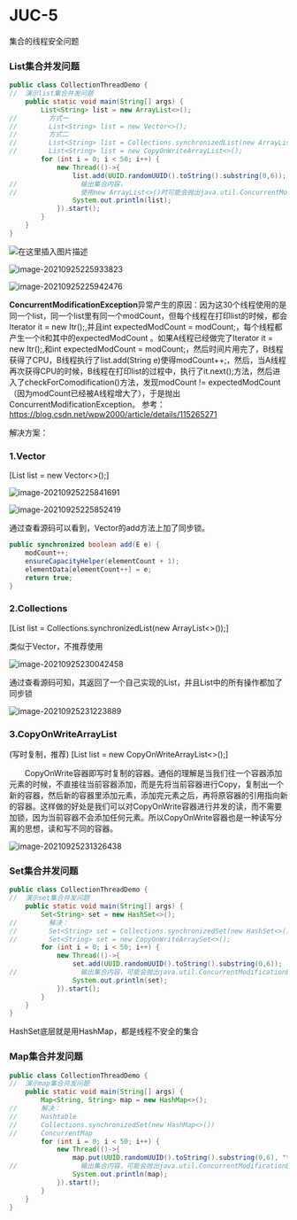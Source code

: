 # JUC-5

集合的线程安全问题

### List集合并发问题

```java
public class CollectionThreadDemo {
//  演示list集合并发问题
    public static void main(String[] args) {
        List<String> list = new ArrayList<>();
//        方式一
//        List<String> list = new Vector<>();
//		  方式二
//        List<String> list = Collections.synchronizedList(new ArrayList<>());
//        List<String> list = new CopyOnWriteArrayList<>();
        for (int i = 0; i < 50; i++) {
            new Thread(()->{
                list.add(UUID.randomUUID().toString().substring(0,6));
//                输出集合内容，
//                使用new ArrayList<>()时可能会抛出java.util.ConcurrentModificationException
                System.out.println(list);
            }).start();
        }
    }
}
```

![在这里插入图片描述](https://gitee.com/lugq_zh/images/raw/master/img-dd/202109252213833.png)

![image-20210925225933823](https://gitee.com/lugq_zh/images/raw/master/img-dd/202109252259873.png)

![image-20210925225942476](https://gitee.com/lugq_zh/images/raw/master/img-dd/202109252259515.png)

**ConcurrentModificationException**异常产生的原因：因为这30个线程使用的是同一个list，同一个list里有同一个modCount，但每个线程在打印list的时候，都会Iterator<E> it = new Itr();,并且int expectedModCount = modCount;，每个线程都产生一个it和其中的expectedModCount 。如果A线程已经做完了Iterator<E> it = new Itr();,和int expectedModCount = modCount;，然后时间片用完了，B线程获得了CPU，B线程执行了list.add(String e)使得modCount++;，然后，当A线程再次获得CPU的时候，B线程在打印list的过程中，执行了it.next();方法，然后进入了checkForComodification()方法，发现modCount != expectedModCount（因为modCount已经被A线程增大了），于是抛出ConcurrentModificationException。
参考：https://blog.csdn.net/wpw2000/article/details/115265271

解决方案：

### 1.Vector

[List<String> list = new Vector<>();]

![image-20210925225841691](https://gitee.com/lugq_zh/images/raw/master/img-dd/202109252258745.png)

![image-20210925225852419](https://gitee.com/lugq_zh/images/raw/master/img-dd/202109252258458.png)

通过查看源码可以看到，Vector的add方法上加了同步锁。

```java
public synchronized boolean add(E e) {
    modCount++;
    ensureCapacityHelper(elementCount + 1);
    elementData[elementCount++] = e;
    return true;
}
```

### 2.Collections

[List<String> list = Collections.synchronizedList(new ArrayList<>());]

类似于Vector，不推荐使用

![image-20210925230042458](https://gitee.com/lugq_zh/images/raw/master/img-dd/202109252300525.png)

通过查看源码可知，其返回了一个自己实现的List，并且List中的所有操作都加了同步锁

![image-20210925231223889](https://gitee.com/lugq_zh/images/raw/master/img-dd/202109252312034.png)

### 3.CopyOnWriteArrayList

 (写时复制，推荐) [List<String> list = new CopyOnWriteArrayList<>();]

　　CopyOnWrite容器即写时复制的容器。通俗的理解是当我们往一个容器添加元素的时候，不直接往当前容器添加，而是先将当前容器进行Copy，复制出一个新的容器，然后新的容器里添加元素，添加完元素之后，再将原容器的引用指向新的容器。这样做的好处是我们可以对CopyOnWrite容器进行并发的读，而不需要加锁，因为当前容器不会添加任何元素。所以CopyOnWrite容器也是一种读写分离的思想，读和写不同的容器。

![image-20210925231326438](https://gitee.com/lugq_zh/images/raw/master/img-dd/202109252313506.png)

### Set集合并发问题

```java
public class CollectionThreadDemo {
//  演示set集合并发问题
    public static void main(String[] args) {
        Set<String> set = new HashSet<>();
//        解决：
//        Set<String> set = Collections.synchronizedSet(new HashSet<>());
//        Set<String> set = new CopyOnWriteArraySet<>();
        for (int i = 0; i < 50; i++) {
            new Thread(()->{
                set.add(UUID.randomUUID().toString().substring(0,6));
//                输出集合内容，可能会抛出java.util.ConcurrentModificationException
                System.out.println(set);
            }).start();
        }
    }
}
```

HashSet底层就是用HashMap，都是线程不安全的集合

### Map集合并发问题

```java
public class CollectionThreadDemo {
//  演示map集合并发问题
    public static void main(String[] args) {
        Map<String, String> map = new HashMap<>();
//		解决：
//		Hashtable
//		Collections.synchronizedSet(new HashMap<>())
//		ConcurrentMap
        for (int i = 0; i < 50; i++) {
            new Thread(()->{
                map.put(UUID.randomUUID().toString().substring(0,6), "test");
//                输出集合内容，可能会抛出java.util.ConcurrentModificationException
                System.out.println(map);
            }).start();
        }
    }
}
```



































































